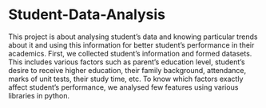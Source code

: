 # Student-Data-Analysis
This project is about analysing student’s data and knowing particular trends about it and using this information for better student’s performance in their academics.  First, we collected student’s information and formed datasets. This includes various factors such as parent’s education level, student’s desire to receive higher education, their family background, attendance, marks of unit tests, their study time, etc. To know which factors exactly affect student’s performance, we analysed few features using various libraries in python.
